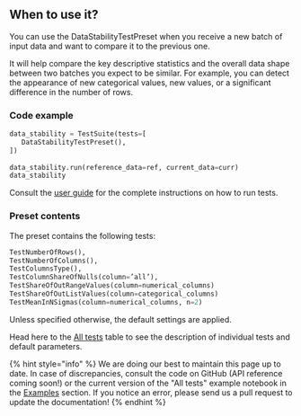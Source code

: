 ## When to use it?

You can use the DataStabilityTestPreset when you receive a new batch of input data and want to compare it to the previous one. 

It will help compare the key descriptive statistics and the overall data shape between two batches you expect to be similar. For example, you can detect the appearance of new categorical values, new values, or a significant difference in the number of rows. 

### Code example

```python
data_stability = TestSuite(tests=[
   DataStabilityTestPreset(),
])
 
data_stability.run(reference_data=ref, current_data=curr)
data_stability
```

Consult the [user guide](../tests-and-reports/run-tests.md) for the complete instructions on how to run tests. 

### Preset contents

The preset contains the following tests:


```python
TestNumberOfRows(),
TestNumberOfColumns(),
TestColumnsType(),
TestColumnShareOfNulls(column=’all’),
TestShareOfOutRangeValues(column=numerical_columns)
TestShareOfOutListValues(column=categorical_columns)
TestMeanInNSigmas(column=numerical_columns, n=2)
```

Unless specified otherwise, the default settings are applied. 

Head here to the [All tests](../reference/all-tests.md) table to see the description of individual tests and default parameters. 

{% hint style="info" %} 
We are doing our best to maintain this page up to date. In case of discrepancies, consult the code on GitHub (API reference coming soon!) or the current version of the "All tests" example notebook in the [Examples](../get-started/examples.md) section. If you notice an error, please send us a pull request to update the documentation! 
{% endhint %}
